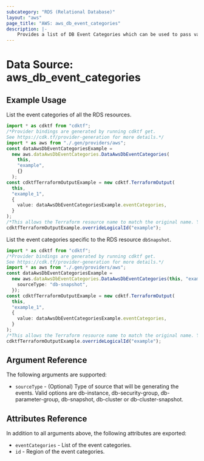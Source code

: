 ```yaml
---
subcategory: "RDS (Relational Database)"
layout: "aws"
page_title: "AWS: aws_db_event_categories"
description: |-
    Provides a list of DB Event Categories which can be used to pass values into DB Event Subscription.
---
```


# Data Source: aws\_db\_event\_categories

## Example Usage

List the event categories of all the RDS resources.

```typescript
import * as cdktf from "cdktf";
/*Provider bindings are generated by running cdktf get.
See https://cdk.tf/provider-generation for more details.*/
import * as aws from "./.gen/providers/aws";
const dataAwsDbEventCategoriesExample =
  new aws.dataAwsDbEventCategories.DataAwsDbEventCategories(
    this,
    "example",
    {}
  );
const cdktfTerraformOutputExample = new cdktf.TerraformOutput(
  this,
  "example_1",
  {
    value: dataAwsDbEventCategoriesExample.eventCategories,
  }
);
/*This allows the Terraform resource name to match the original name. You can remove the call if you don't need them to match.*/
cdktfTerraformOutputExample.overrideLogicalId("example");

```

List the event categories specific to the RDS resource `dbSnapshot`.

```typescript
import * as cdktf from "cdktf";
/*Provider bindings are generated by running cdktf get.
See https://cdk.tf/provider-generation for more details.*/
import * as aws from "./.gen/providers/aws";
const dataAwsDbEventCategoriesExample =
  new aws.dataAwsDbEventCategories.DataAwsDbEventCategories(this, "example", {
    sourceType: "db-snapshot",
  });
const cdktfTerraformOutputExample = new cdktf.TerraformOutput(
  this,
  "example_1",
  {
    value: dataAwsDbEventCategoriesExample.eventCategories,
  }
);
/*This allows the Terraform resource name to match the original name. You can remove the call if you don't need them to match.*/
cdktfTerraformOutputExample.overrideLogicalId("example");

```

## Argument Reference

The following arguments are supported:

* `sourceType` - (Optional) Type of source that will be generating the events. Valid options are db-instance, db-security-group, db-parameter-group, db-snapshot, db-cluster or db-cluster-snapshot.

## Attributes Reference

In addition to all arguments above, the following attributes are exported:

* `eventCategories` - List of the event categories.
* `id` - Region of the event categories.
